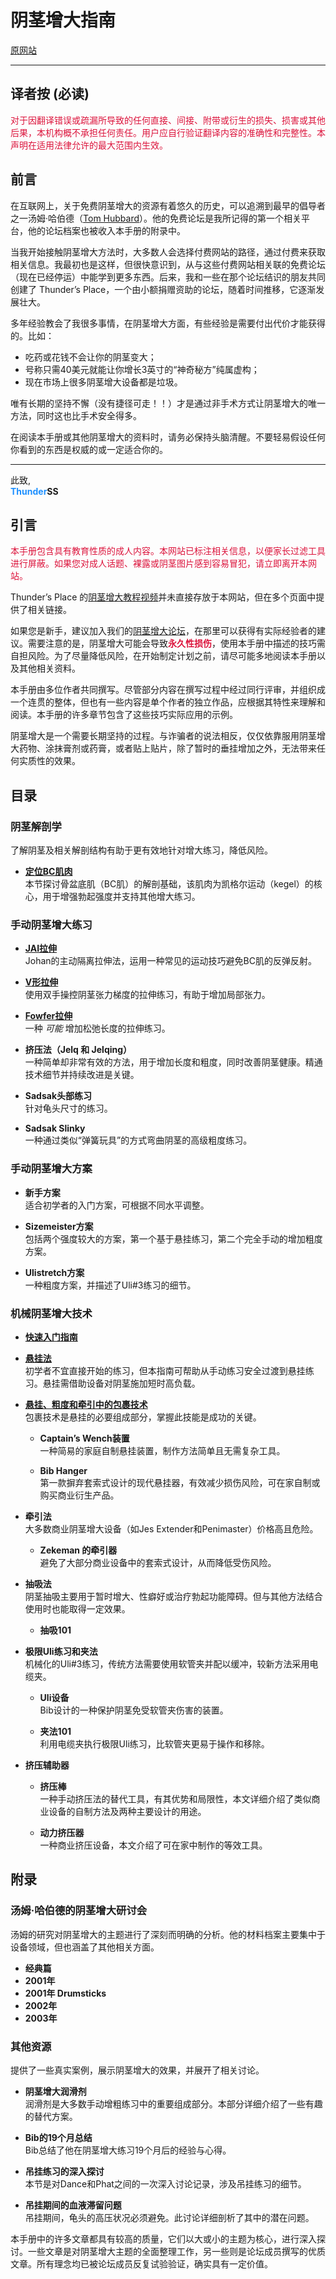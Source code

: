 # 阴茎增大指南

[原网站](https://penis-enlargement-manual.thundersplace.org)

---

## 译者按 **(必读)**

<span style="color:crimson">对于因翻译错误或疏漏所导致的任何直接、间接、附带或衍生的损失、损害或其他后果，本机构概不承担任何责任。用户应自行验证翻译内容的准确性和完整性。本声明在适用法律允许的最大范围内生效。</span>

## 前言

在互联网上，关于免费阴茎增大的资源有着悠久的历史，可以追溯到最早的倡导者之一汤姆·哈伯德（[Tom Hubbard](http://tom-hubbard.thundersplace.org)）。他的免费论坛是我所记得的第一个相关平台，他的论坛档案也被收入本手册的附录中。

当我开始接触阴茎增大方法时，大多数人会选择付费网站的路径，通过付费来获取相关信息。我最初也是这样，但很快意识到，从与这些付费网站相关联的免费论坛（现在已经停运）中能学到更多东西。后来，我和一些在那个论坛结识的朋友共同创建了 Thunder’s Place，一个由小额捐赠资助的论坛，随着时间推移，它逐渐发展壮大。

多年经验教会了我很多事情，在阴茎增大方面，有些经验是需要付出代价才能获得的。比如：

- 吃药或花钱不会让你的阴茎变大；
- 号称只需40美元就能让你增长3英寸的“神奇秘方”纯属虚构；
- 现在市场上很多阴茎增大设备都是垃圾。

唯有长期的坚持不懈（没有捷径可走！！）才是通过非手术方式让阴茎增大的唯一方法，同时这也比手术安全得多。

在阅读本手册或其他阴茎增大的资料时，请务必保持头脑清醒。不要轻易假设任何你看到的东西是权威的或一定适合你的。

---

此致,  
<span style="color:#1e90ff">**Thunder**</span>**SS**

## 引言

<span style="color:crimson">本手册包含具有教育性质的成人内容。本网站已标注相关信息，以便家长过滤工具进行屏蔽。如果您对成人话题、裸露或阴茎图片感到容易冒犯，请立即离开本网站。</span>

Thunder’s Place 的[阴茎增大教程视频](https://free-penis-enlargement-videos.thundersplace.org)并未直接存放于本网站，但在多个页面中提供了相关链接。

如果您是新手，建议加入我们的[阴茎增大论坛](https://thunders.place)，在那里可以获得有实际经验者的建议。需要注意的是，阴茎增大可能会导致<span style="color:crimson">**永久性损伤**</span>，使用本手册中描述的技巧需自担风险。为了尽量降低风险，在开始制定计划之前，请尽可能多地阅读本手册以及其他相关资料。

本手册由多位作者共同撰写。尽管部分内容在撰写过程中经过同行评审，并组织成一个连贯的整体，但也有一些内容是单个作者的独立作品，应根据其特性来理解和阅读。本手册的许多章节包含了这些技巧实际应用的示例。

阴茎增大是一个需要长期坚持的过程。与诈骗者的说法相反，仅仅依靠服用阴茎增大药物、涂抹膏剂或药膏，或者贴上贴片，除了暂时的垂挂增加之外，无法带来任何实质性的效果。

## 目录

### **阴茎解剖学**  
了解阴茎及相关解剖结构有助于更有效地针对增大练习，降低风险。

- [**定位BC肌肉**](PenisAnatomy/locating-the-bc-muscle.md)   
    本节探讨骨盆底肌（BC肌）的解剖基础，该肌肉为凯格尔运动（kegel）的核心，用于增强勃起强度并支持其他增大练习。

### **手动阴茎增大练习**  
- [**JAI拉伸**](ManualExercises/JAIStrech.md)  
    Johan的主动隔离拉伸法，运用一种常见的运动技巧避免BC肌的反弹反射。

- [**V形拉伸**](ManualExercises/VStretch.md)  
    使用双手操控阴茎张力梯度的拉伸练习，有助于增加局部张力。
    
- [**Fowfer拉伸**](ManualExercises/Fowfer.md)  
    一种 _可能_ 增加松弛长度的拉伸练习。

- **挤压法（Jelq 和 Jelqing）**  
    一种简单却非常有效的方法，用于增加长度和粗度，同时改善阴茎健康。精通技术细节并持续改进是关键。

- **Sadsak头部练习**  
    针对龟头尺寸的练习。

- **Sadsak Slinky**  
    一种通过类似“弹簧玩具”的方式弯曲阴茎的高级粗度练习。

### **手动阴茎增大方案**  
- **新手方案**  
    适合初学者的入门方案，可根据不同水平调整。

- **Sizemeister方案**  
    包括两个强度较大的方案，第一个基于悬挂练习，第二个完全手动的增加粗度方案。

- **Ulistretch方案**  
    一种粗度方案，并描述了Uli#3练习的细节。

### **机械阴茎增大技术**  
- [**快速入门指南**](Mechanical_Penis_Enlargement_Techniques/A_Quickstart_Guide_to_Mechanical_Penis_Enlargement.md)

- [**悬挂法**](Mechanical_Penis_Enlargement_Techniques/Hanging.md)  
    初学者不宜直接开始的练习，但本指南可帮助从手动练习安全过渡到悬挂练习。悬挂需借助设备对阴茎施加短时高负载。
- [**悬挂、粗度和牵引中的包裹技术**](Mechanical_Penis_Enlargement_Techniques/Wrapping_for_Hanging.md)  
        包裹技术是悬挂的必要组成部分，掌握此技能是成功的关键。
    
    - **Captain’s Wench装置**  
        一种简易的家庭自制悬挂装置，制作方法简单且无需复杂工具。
    
    - **Bib Hanger**  
        第一款摒弃套索式设计的现代悬挂器，有效减少损伤风险，可在家自制或购买商业衍生产品。
    
- **牵引法**  
    大多数商业阴茎增大设备（如Jes Extender和Penimaster）价格高且危险。

    - **Zekeman 的牵引器**  
            避免了大部分商业设备中的套索式设计，从而降低受伤风险。
    
- **抽吸法**  
    阴茎抽吸主要用于暂时增大、性癖好或治疗勃起功能障碍。但与其他方法结合使用时也能取得一定效果。
    
    - **抽吸101**

- **极限Uli练习和夹法**  
    机械化的Uli#3练习，传统方法需要使用软管夹并配以缓冲，较新方法采用电缆夹。
    
    - **Uli设备**  
        Bib设计的一种保护阴茎免受软管夹伤害的装置。

    - **夹法101**  
        利用电缆夹执行极限Uli练习，比软管夹更易于操作和移除。


- **挤压辅助器**  

    - **挤压棒**  
        一种手动挤压法的替代工具，有其优势和局限性，本文详细介绍了类似商业设备的自制方法及两种主要设计的用途。
    
    - **动力挤压器**  
        一种商业挤压设备，本文介绍了可在家中制作的等效工具。

## 附录

### **汤姆·哈伯德的阴茎增大研讨会**

汤姆的研究对阴茎增大的主题进行了深刻而明确的分析。他的材料档案主要集中于设备领域，但也涵盖了其他相关方面。

- **经典篇**
- **2001年**
- **2001年 Drumsticks**
- **2002年**
- **2003年**

### **其他资源**

提供了一些真实案例，展示阴茎增大的效果，并展开了相关讨论。

- **阴茎增大润滑剂**  
    润滑剂是大多数手动增粗练习中的重要组成部分。本部分详细介绍了一些有趣的替代方案。

- **Bib的19个月总结**  
    Bib总结了他在阴茎增大练习19个月后的经验与心得。

- **吊挂练习的深入探讨**  
    本节是对Dance和Phat之间的一次深入讨论记录，涉及吊挂练习的细节。

- **吊挂期间的血液滞留问题**  
    吊挂期间，龟头的高压状况必须避免。此讨论详细剖析了其中的潜在问题。

本手册中的许多文章都具有较高的质量，它们以大或小的主题为核心，进行深入探讨。一些文章是对阴茎增大主题的全面整理工作，另一些则是论坛成员撰写的优质文章。所有理念均已被论坛成员反复试验验证，确实具有一定价值。
